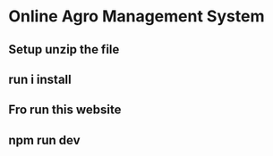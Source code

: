 # Online Agro Management System

## Setup unzip the file

## run i install

## Fro run this website

## npm run dev
